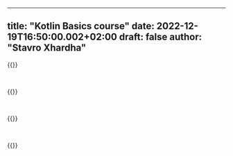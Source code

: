 
---
title: "Kotlin Basics course"
date: 2022-12-19T16:50:00.002+02:00
draft: false
author: "Stavro Xhardha"
---

{{<youtube xiJdGk7vCT4>}}

&nbsp;

{{<youtube h8Pn0Q6E6vs>}}

&nbsp;

{{<youtube hhwCV5iWvZI>}}

&nbsp;

{{<youtube NpBCP3vHHWk>}}